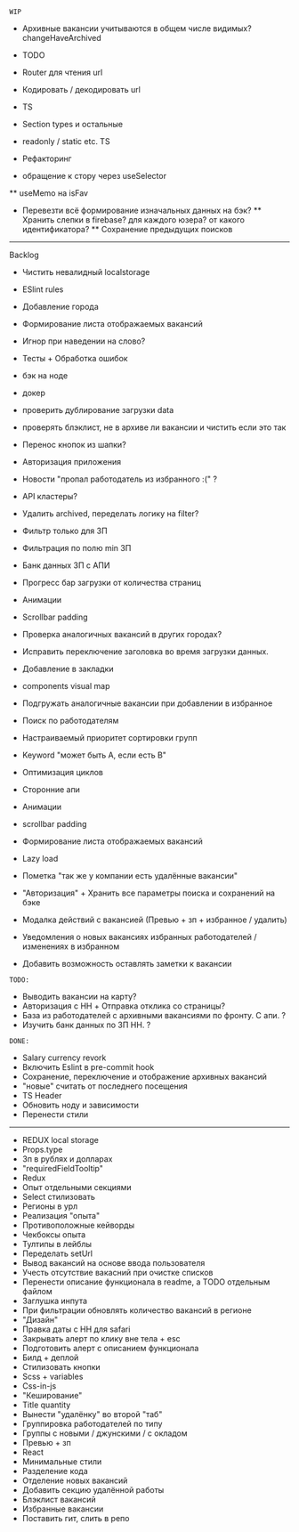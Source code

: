 `WIP` 

* Архивные вакансии учитываются в общем числе видимых? changeHaveArchived



* TODO


* Router для чтения url
* Кодировать / декодировать url

* TS

* Section types и остальные
* readonly / static etc. TS

* Рефакторинг

* обращение к стору через useSelector

** useMemo на isFav








* Перевезти всё формирование изначальных данных на бэк?
** Хранить слепки в firebase? для каждого юзера? от какого идентификатора?
** Сохранение предыдущих поисков





___

Backlog


* Чистить невалидный localstorage
* ESlint rules

* Добавление города 

* Формирование листа отображаемых вакансий
* Игнор при наведении на слово?
* Тесты + Обработка ошибок
* бэк на ноде
* докер
* проверить дублирование загрузки data
* проверять блэклист, не в архиве ли вакансии и чистить если это так
* Перенос кнопок из шапки?
* Авторизация приложения
* Новости "пропал работодатель из избранного :(" ?
* API кластеры?
* Удалить archived, переделать логику на filter?
* Фильтр только для ЗП
* Фильтрация по полю min ЗП
* Банк данных ЗП с АПИ
* Прогресс бар загрузки от количества страниц
* Анимации
* Scrollbar padding
* Проверка аналогичных вакансий в других городах?
* Исправить переключение заголовка во время загрузки данных.
* Добавление в закладки
* components visual map
* Подгружать аналогичные вакансии при добавлении в избранное
* Поиск по работодателям
* Настраиваемый приоритет сортировки групп
* Keyword "может быть A, если есть B"
* Оптимизация циклов
* Сторонние апи
* Анимации
* scrollbar padding
* Формирование листа отображаемых вакансий
* Lazy load
* Пометка "так же у компании есть удалённые вакансии"
* "Авторизация" + Хранить все параметры поиска и сохранений на бэке
* Модалка действий с вакансией (Превью + зп + избранное / удалить)
* Уведомления о новых вакансиях избранных работодателей / изменениях в избранном
* Добавить возможность оставлять заметки к вакансии

`TODO:`

* Выводить вакансии на карту?
* Авторизация с HH + Отправка отклика со страницы?
* База из работодателей с архивными вакансиями по фронту. С апи. ?
* Изучить банк данных по ЗП HH. ?

`DONE:`

* Salary currency revork
* Включить Eslint в pre-commit hook
* Сохранение, переключение и отображение архивных вакансий
* "новые" считать от последнего посещения
* TS Header
* Обновить ноду и зависимости
* Перенести стили
---
* REDUX local storage
* Props.type
* Зп в рублях и долларах
* "requiredFieldTooltip"
* Redux
* Опыт отдельными секциями
* Select стилизовать
* Регионы в урл
* Реализация "опыта"
* Противоположные кейворды
* Чекбоксы опыта
* Тултипы в лейблы
* Переделать setUrl 
* Вывод вакансий на основе ввода пользователя
* Учесть отсутствие вакасний при очистке списков
* Перенести описание функционала в readme, а TODO отдельным файлом
* Заглушка инпута
* При фильтрации обновлять количество вакансий в регионе
* "Дизайн"
* Правка даты с HH для safari
* Закрывать алерт по клику вне тела + esc
* Подготовить алерт с описанием функционала
* Билд + деплой
* Стилизовать кнопки
* Scss + variables
* Css-in-js
* "Кеширование"
* Title quantity
* Вынести "удалёнку" во второй "таб"
* Группировка работодателей по типу
* Группы с новыми / джунскими / с окладом
* Превью + зп
* React
* Минимальные стили
* Разделение кода
* Отделение новых вакансий
* Добавить секцию удалённой работы
* Блэклист вакансий
* Избранные вакансии
* Поставить гит, слить в репо
